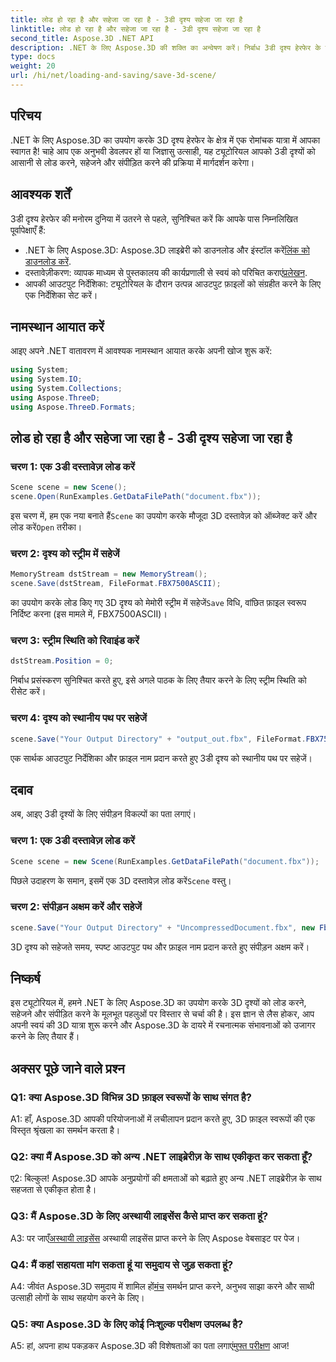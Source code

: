 ```yaml
---
title: लोड हो रहा है और सहेजा जा रहा है - 3डी दृश्य सहेजा जा रहा है
linktitle: लोड हो रहा है और सहेजा जा रहा है - 3डी दृश्य सहेजा जा रहा है
second_title: Aspose.3D .NET API
description: .NET के लिए Aspose.3D की शक्ति का अन्वेषण करें। निर्बाध 3डी दृश्य हेरफेर के लिए एक बहुमुखी पुस्तकालय। आसानी से लोड करें, सहेजें और संपीड़ित करें।
type: docs
weight: 20
url: /hi/net/loading-and-saving/save-3d-scene/
---
```

## परिचय

.NET के लिए Aspose.3D का उपयोग करके 3D दृश्य हेरफेर के क्षेत्र में एक रोमांचक यात्रा में आपका स्वागत है! चाहे आप एक अनुभवी डेवलपर हों या जिज्ञासु उत्साही, यह ट्यूटोरियल आपको 3डी दृश्यों को आसानी से लोड करने, सहेजने और संपीड़ित करने की प्रक्रिया में मार्गदर्शन करेगा।

## आवश्यक शर्तें

3डी दृश्य हेरफेर की मनोरम दुनिया में उतरने से पहले, सुनिश्चित करें कि आपके पास निम्नलिखित पूर्वापेक्षाएँ हैं:

-  .NET के लिए Aspose.3D: Aspose.3D लाइब्रेरी को डाउनलोड और इंस्टॉल करें[लिंक को डाउनलोड करें](https://releases.aspose.com/3d/net/).
-  दस्तावेज़ीकरण: व्यापक माध्यम से पुस्तकालय की कार्यप्रणाली से स्वयं को परिचित कराएं[प्रलेखन](https://reference.aspose.com/3d/net/).
- आपकी आउटपुट निर्देशिका: ट्यूटोरियल के दौरान उत्पन्न आउटपुट फ़ाइलों को संग्रहीत करने के लिए एक निर्देशिका सेट करें।

## नामस्थान आयात करें

आइए अपने .NET वातावरण में आवश्यक नामस्थान आयात करके अपनी खोज शुरू करें:

```csharp
using System;
using System.IO;
using System.Collections;
using Aspose.ThreeD;
using Aspose.ThreeD.Formats;
```

## लोड हो रहा है और सहेजा जा रहा है - 3डी दृश्य सहेजा जा रहा है

### चरण 1: एक 3डी दस्तावेज़ लोड करें

```csharp
Scene scene = new Scene();
scene.Open(RunExamples.GetDataFilePath("document.fbx"));
```

 इस चरण में, हम एक नया बनाते हैं`Scene` का उपयोग करके मौजूदा 3D दस्तावेज़ को ऑब्जेक्ट करें और लोड करें`Open` तरीका।

### चरण 2: दृश्य को स्ट्रीम में सहेजें

```csharp
MemoryStream dstStream = new MemoryStream();
scene.Save(dstStream, FileFormat.FBX7500ASCII);
```

 का उपयोग करके लोड किए गए 3D दृश्य को मेमोरी स्ट्रीम में सहेजें`Save` विधि, वांछित फ़ाइल स्वरूप निर्दिष्ट करना (इस मामले में, FBX7500ASCII)।

### चरण 3: स्ट्रीम स्थिति को रिवाइंड करें

```csharp
dstStream.Position = 0;
```

निर्बाध प्रसंस्करण सुनिश्चित करते हुए, इसे अगले पाठक के लिए तैयार करने के लिए स्ट्रीम स्थिति को रीसेट करें।

### चरण 4: दृश्य को स्थानीय पथ पर सहेजें

```csharp
scene.Save("Your Output Directory" + "output_out.fbx", FileFormat.FBX7500ASCII);
```

एक सार्थक आउटपुट निर्देशिका और फ़ाइल नाम प्रदान करते हुए 3डी दृश्य को स्थानीय पथ पर सहेजें।

## दबाव

अब, आइए 3डी दृश्यों के लिए संपीड़न विकल्पों का पता लगाएं।

### चरण 1: एक 3डी दस्तावेज़ लोड करें

```csharp
Scene scene = new Scene(RunExamples.GetDataFilePath("document.fbx"));
```

 पिछले उदाहरण के समान, इसमें एक 3D दस्तावेज़ लोड करें`Scene` वस्तु।

### चरण 2: संपीड़न अक्षम करें और सहेजें

```csharp
scene.Save("Your Output Directory" + "UncompressedDocument.fbx", new FbxSaveOptions(FileFormat.FBX7500ASCII) { EnableCompression = false });
```

3D दृश्य को सहेजते समय, स्पष्ट आउटपुट पथ और फ़ाइल नाम प्रदान करते हुए संपीड़न अक्षम करें।

## निष्कर्ष

इस ट्यूटोरियल में, हमने .NET के लिए Aspose.3D का उपयोग करके 3D दृश्यों को लोड करने, सहेजने और संपीड़ित करने के मूलभूत पहलुओं पर विस्तार से चर्चा की है। इस ज्ञान से लैस होकर, आप अपनी स्वयं की 3D यात्रा शुरू करने और Aspose.3D के दायरे में रचनात्मक संभावनाओं को उजागर करने के लिए तैयार हैं।

## अक्सर पूछे जाने वाले प्रश्न

### Q1: क्या Aspose.3D विभिन्न 3D फ़ाइल स्वरूपों के साथ संगत है?

A1: हाँ, Aspose.3D आपकी परियोजनाओं में लचीलापन प्रदान करते हुए, 3D फ़ाइल स्वरूपों की एक विस्तृत श्रृंखला का समर्थन करता है।

### Q2: क्या मैं Aspose.3D को अन्य .NET लाइब्रेरीज़ के साथ एकीकृत कर सकता हूँ?

ए2: बिल्कुल! Aspose.3D आपके अनुप्रयोगों की क्षमताओं को बढ़ाते हुए अन्य .NET लाइब्रेरीज़ के साथ सहजता से एकीकृत होता है।

### Q3: मैं Aspose.3D के लिए अस्थायी लाइसेंस कैसे प्राप्त कर सकता हूं?

 A3: पर जाएँ[अस्थायी लाइसेंस](https://purchase.aspose.com/temporary-license/) अस्थायी लाइसेंस प्राप्त करने के लिए Aspose वेबसाइट पर पेज।

### Q4: मैं कहां सहायता मांग सकता हूं या समुदाय से जुड़ सकता हूं?

 A4: जीवंत Aspose.3D समुदाय में शामिल हों[मंच](https://forum.aspose.com/c/3d/18) समर्थन प्राप्त करने, अनुभव साझा करने और साथी उत्साही लोगों के साथ सहयोग करने के लिए।

### Q5: क्या Aspose.3D के लिए कोई निःशुल्क परीक्षण उपलब्ध है?

 A5: हां, अपना हाथ पकड़कर Aspose.3D की विशेषताओं का पता लगाएं[मुफ्त परीक्षण](https://releases.aspose.com/) आज!